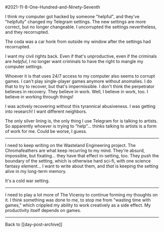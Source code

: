#2021-11-8-One-Hundred-and-Ninety-Seventh

I think my computer got hacked by someone "helpful", and they've "helpfully" changed my Telegram settings.  The new settings are more correct, but no longer changeable.  I uncorrupted the settings nevertheless, and they recorrupted.

The coda was a car honk from outside my window after the settings had recorrupted.

I want my civil rights back.  Even if that's unproductive, even if the criminals are *helpful*, I no longer want criminals to have the right to mangle my computer settings.

Whoever it is that uses 24/7 access to my computer also seems to corrupt games.  I can't play single-player games anymore without anomalies.  I do that to try to recover, but that's impermissible.  I don't think the perpetrator believes in recovery.  They believe in work.  Well, I believe in work, too.  I believe in working through things!

I was actively recovering without this tyrannical abusiveness.  I was getting into research!  I want different neighbors.

The only silver lining is, the only thing I use Telegram for is talking to artists.  So apparently whoever is trying to "help"... thinks talking to artists is a form of work for me.  Could be worse, I guess.

---
I need to keep writing on the Wasteland Engineering project.  The Chromafeathers are what keep recurring to my mind.  They're absurd, impossible, but fixating...  they have that effect in-setting, too.  They push the boundary of the setting, which is otherwise hard sci-fi, with one science fantasy element...  I want to write about them, and *that* is keeping the setting alive in my long-term memory.

It's a cold war setting.

---
I need to play a lot more of The Viceroy to continue forming my thoughts on it.  I think something was done to me, to stop me from "wasting time with games," which crippled my ability to work creatively as a side effect.  My productivity itself depends on games.

---
Back to [[day-post-archive]]